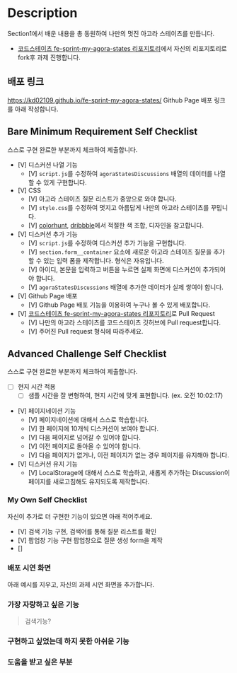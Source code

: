 # Description

Section1에서 배운 내용을 총 동원하여 나만의 멋진 아고라 스테이츠를 만듭니다.

- [코드스테이츠 fe-sprint-my-agora-states 리포지토리](https://github.com/codestates-seb/fe-sprint-my-agora-states)에서 자신의 리포지토리로 fork후 과제 진행합니다.

## 배포 링크

https://kd02109.github.io/fe-sprint-my-agora-states/
Github Page 배포 링크를 아래 작성합니다.

## Bare Minimum Requirement Self Checklist

스스로 구현 완료한 부분까지 체크하여 제출합니다.

- [V] 디스커션 나열 기능
  - [V] `script.js`를 수정하여 `agoraStatesDiscussions` 배열의 데이터를 나열할 수 있게 구현합니다.
- [V] CSS
  - [V] 아고라 스테이츠 질문 리스트가 중앙으로 와야 합니다.
  - [V] `style.css`를 수정하여 멋지고 아름답게 나만의 아고라 스테이츠를 꾸밉니다.
  - [V] [colorhunt](https://colorhunt.co/palettes/popular), [dribbble](https://dribbble.com/)에서 적절한 색 조합, 디자인을 참고합니다.
- [V] 디스커션 추가 기능
  - [V] `script.js`를 수정하여 디스커션 추가 기능을 구현합니다.
  - [V] `section.form__container` 요소에 새로운 아고라 스테이츠 질문을 추가할 수 있는 입력 폼을 제작합니다. 형식은 자유입니다.
  - [V] 아이디, 본문을 입력하고 버튼을 누르면 실제 화면에 디스커션이 추가되어야 합니다.
  - [V] `agoraStatesDiscussions` 배열에 추가한 데이터가 실제 쌓여야 합니다.
- [V] Github Page 배포
  - [V] Github Page 배포 기능을 이용하여 누구나 볼 수 있게 배포합니다.
- [V] [코드스테이츠 fe-sprint-my-agora-states 리포지토리](https://github.com/codestates-seb/fe-sprint-my-agora-states)로 Pull Request
  - [V] 나만의 아고라 스테이츠를 코드스테이츠 깃허브에 Pull request합니다.
  - [V] 주어진 Pull request 형식에 따라주세요.

## Advanced Challenge Self Checklist

스스로 구현 완료한 부분까지 체크하여 제출합니다.

- [ ] 현지 시간 적용
  - [ ] 샘플 시간을 잘 변형하여, 현지 시간에 맞게 표현합니다. (ex. 오전 10:02:17)
- [V] 페이지네이션 기능
  - [V] 페이지네이션에 대해서 스스로 학습합니다.
  - [V] 한 페이지에 10개씩 디스커션이 보여야 합니다.
  - [V] 다음 페이지로 넘어갈 수 있어야 합니다.
  - [V] 이전 페이지로 돌아올 수 있어야 합니다.
  - [V] 다음 페이지가 없거나, 이전 페이지가 없는 경우 페이지를 유지해야 합니다.
- [V] 디스커션 유지 기능
  - [V] LocalStorage에 대해서 스스로 학습하고, 새롭게 추가하는 Discussion이 페이지를 새로고침해도 유지되도록 제작합니다.

### My Own Self Checklist

자신이 추가로 더 구현한 기능이 있으면 아래 적어주세요.

- [V] 검색 기능 구현, 검색어를 통해 질문 리스트를 확인
- [V] 팝업창 기능 구현 팝업창으로 질문 생성 form을 제작
- []

### 배포 시연 화면

아래 예시를 지우고, 자신의 과제 시연 화면을 추가합니다.

### 가장 자랑하고 싶은 기능

> 검색기능?

### 구현하고 싶었는데 하지 못한 아쉬운 기능

### 도움을 받고 싶은 부분

